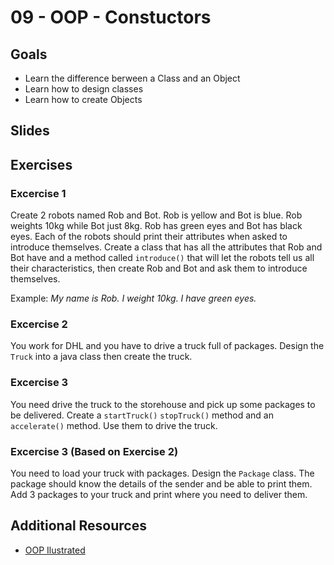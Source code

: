 # 09 - OOP - Constuctors

<Teacher name="Juan"></Teacher>

## Goals
- Learn the difference berween a Class and an Object
- Learn how to design classes 
- Learn how to create Objects


## Slides


<GoogleSlides src="https://docs.google.com/presentation/d/e/2PACX-1vRBvkOhBpCT2nbPCteJ_rtZyiSM7aG2DHzWXGyBJhC_FIn13jswWMMYNysgkWHEo3gIL2QM5b8J6GDm/embed?start=false&loop=false&delayms=3000"></GoogleSlides>

## Exercises

### Excercise 1
Create 2 robots named Rob and Bot. Rob is yellow and Bot is blue. Rob weights 10kg while Bot just 8kg. Rob has green eyes and Bot has black eyes. 
Each of the robots should print their attributes when asked to introduce themselves.
Create a class that has all the attributes that Rob and Bot have and a method called `introduce()` that will let the robots tell us all their characteristics, then create Rob and Bot and ask them to introduce themselves.

Example: *My name is Rob. I weight 10kg. I have green eyes.*


### Excercise 2
You work for DHL and you have to drive a truck full of packages. Design the `Truck` into a java class then create the truck. 

### Excercise 3
You need drive the truck to the storehouse and pick up some packages to be delivered. Create a `startTruck()` `stopTruck()` method and an `accelerate()` method. 
Use them to drive the truck.


### Excercise 3 (Based on Exercise 2)
You need to load your truck with packages. Design the `Package` class. The package should know the details of the sender and be able to print them. Add 3 packages to your truck and print where you need to deliver them. 



## Additional Resources
- [OOP Ilustrated](https://www.youtube.com/watch?v=CqlM7JjnAi4)
